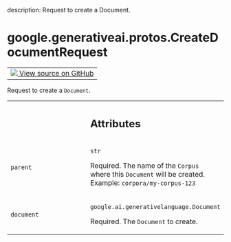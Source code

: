 description: Request to create a Document.

<div itemscope itemtype="http://developers.google.com/ReferenceObject">
<meta itemprop="name" content="google.generativeai.protos.CreateDocumentRequest" />
<meta itemprop="path" content="Stable" />
</div>

# google.generativeai.protos.CreateDocumentRequest

<!-- Insert buttons and diff -->

<table class="tfo-notebook-buttons tfo-api nocontent">
<td>
  <a target="_blank" href="https://github.com/googleapis/google-cloud-python/tree/main/packages/google-ai-generativelanguage/google/ai/generativelanguage_v1beta/types/retriever_service.py#L302-L321">
    <img src="https://www.tensorflow.org/images/GitHub-Mark-32px.png" />
    View source on GitHub
  </a>
</td>
</table>



Request to create a ``Document``.

<!-- Placeholder for "Used in" -->




<!-- Tabular view -->
 <table class="responsive fixed orange">
<colgroup><col width="214px"><col></colgroup>
<tr><th colspan="2"><h2 class="add-link">Attributes</h2></th></tr>

<tr>
<td>

`parent`<a id="parent"></a>

</td>
<td>

`str`

Required. The name of the ``Corpus`` where this ``Document``
will be created. Example: ``corpora/my-corpus-123``

</td>
</tr><tr>
<td>

`document`<a id="document"></a>

</td>
<td>

`google.ai.generativelanguage.Document`

Required. The ``Document`` to create.

</td>
</tr>
</table>



